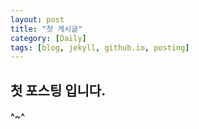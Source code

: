 ```yaml
---
layout: post
title: "첫 게시글"
category: [Daily]
tags: [blog, jekyll, github.io, posting]
---
```


## 첫 포스팅 입니다.
#### ^~^
